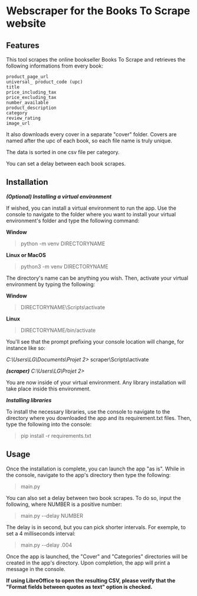 <h1>Webscraper for the Books To Scrape website</h1>
<h2>Features</h2>
This tool scrapes the online bookseller Books To Scrape and retrieves the following informations from every book:

    product_page_url
    universal_ product_code (upc)
    title
    price_including_tax
    price_excluding_tax
    number_available
    product_description
    category
    review_rating
    image_url

It also downloads every cover in a separate "cover" folder. Covers are named after the upc of each book, so each file name is truly unique.

The data is sorted in one csv file per category.

You can set a delay between each book scrapes.

<h2>Installation</h2>

_**(Optional) Installing a virtual environment**_

If wished, you can install a virtual environment to run the app. Use the console to navigate to the folder where you want to install your virtual environment's folder and type the following command:

**Window**
> python -m venv DIRECTORYNAME

**Linux or MacOS**
> python3 -m venv DIRECTORYNAME

The directory's name can be anything you wish. Then, activate your virtual environment by typing the following:

**Window**

> DIRECTORYNAME\Scripts\activate

**Linux**

> DIRECTORYNAME/bin/activate

You'll see that the prompt prefixing your console location will change, for instance like so:

_C:\Users\LG\Documents\Projet 2>_ scraper\Scripts\activate

_**(scraper)** C:\Users\LG\Projet 2>_

You are now inside of your virtual environment. Any library installation will take place inside this environment.


**_Installing libraries_**

To install the necessary libraries, use the console to navigate to the directory where you downloaded the app and its requirement.txt files. Then, type the following into the console:

> pip install -r requirements.txt


<h2>Usage</h2>
Once the installation is complete, you can launch the app "as is". While in the console, navigate to the app's directory then type the following:

> main.py

You can also set a delay between two book scrapes. To do so, input the following, where NUMBER is a positive number:

> main.py --delay NUMBER

The delay is in second, but you can pick shorter intervals. For exemple, to set a 4 milliseconds interval:

> main.py --delay .004

Once the app is launched, the "Cover" and "Categories" directories will be created in the app's directory. Upon completion, the app will print a message in the console.

**If using LibreOffice to open the resulting CSV, please verify that the "Format fields between quotes as text" option is checked.**

